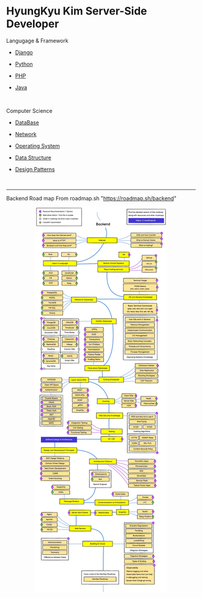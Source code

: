 # HyungKyu Kim Server-Side Developer

Langugage & Framework

- [Django](Django/Django_index.md)

- [Python](Python/Python_index.md)

- [PHP](PHP/PHP_index.md)

- [Java](JAVA/JAVA_index.md)

<br>

Computer Science

- [DataBase](DB/DB.md)

- [Network](Network/Network.md)

- [Operating System](OS/OS.md)

- [Data Structure](DataStructure/DataStructure.md)

- [Design Patterns](design_patterns/design_patterns.md)

<br>

---

Backend Road map From roadmap.sh "https://roadmap.sh/backend"

<p align="center">
  <img src="page_1_backend.jpg">
</p>
